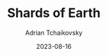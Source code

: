 ---
title: "Shards of Earth"
author: "Adrian Tchaikovsky"
date: 2023-08-16
star_rating: 5
books/tags:
    - "fiction"
    - "science-fiction"
---